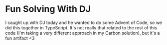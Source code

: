 # Fun Solving With DJ

I caught up with DJ today and he wanted to do some Advent of Code, so we did this together in TypeScript. It's not really that related to the rest of this code (I'm taking a very different approach in my Carbon solution), but it's a fun artifact <3

